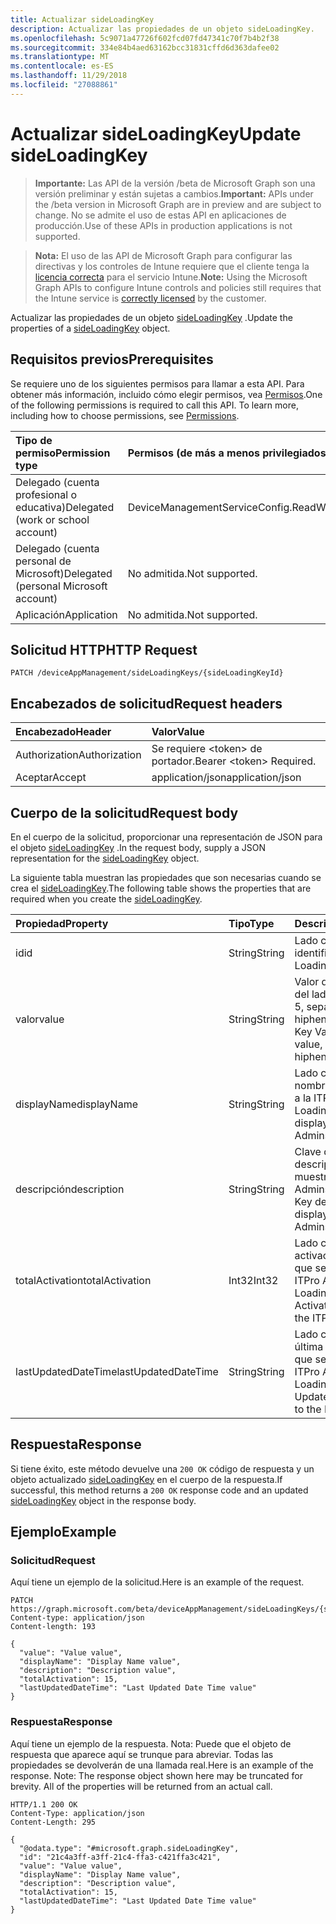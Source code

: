 ```yaml
---
title: Actualizar sideLoadingKey
description: Actualizar las propiedades de un objeto sideLoadingKey.
ms.openlocfilehash: 5c9071a47726f602fcd07fd47341c70f7b4b2f38
ms.sourcegitcommit: 334e84b4aed63162bcc31831cffd6d363dafee02
ms.translationtype: MT
ms.contentlocale: es-ES
ms.lasthandoff: 11/29/2018
ms.locfileid: "27088861"
---
```

# <a name="update-sideloadingkey"></a><span data-ttu-id="f33e0-103">Actualizar sideLoadingKey</span><span class="sxs-lookup"><span data-stu-id="f33e0-103">Update sideLoadingKey</span></span>

> <span data-ttu-id="f33e0-104">**Importante:** Las API de la versión /beta de Microsoft Graph son una versión preliminar y están sujetas a cambios.</span><span class="sxs-lookup"><span data-stu-id="f33e0-104">**Important:** APIs under the /beta version in Microsoft Graph are in preview and are subject to change.</span></span> <span data-ttu-id="f33e0-105">No se admite el uso de estas API en aplicaciones de producción.</span><span class="sxs-lookup"><span data-stu-id="f33e0-105">Use of these APIs in production applications is not supported.</span></span>

> <span data-ttu-id="f33e0-106">**Nota:** El uso de las API de Microsoft Graph para configurar las directivas y los controles de Intune requiere que el cliente tenga la [licencia correcta](https://go.microsoft.com/fwlink/?linkid=839381) para el servicio Intune.</span><span class="sxs-lookup"><span data-stu-id="f33e0-106">**Note:** Using the Microsoft Graph APIs to configure Intune controls and policies still requires that the Intune service is [correctly licensed](https://go.microsoft.com/fwlink/?linkid=839381) by the customer.</span></span>

<span data-ttu-id="f33e0-107">Actualizar las propiedades de un objeto [sideLoadingKey](../resources/intune-onboarding-sideloadingkey.md) .</span><span class="sxs-lookup"><span data-stu-id="f33e0-107">Update the properties of a [sideLoadingKey](../resources/intune-onboarding-sideloadingkey.md) object.</span></span>
## <a name="prerequisites"></a><span data-ttu-id="f33e0-108">Requisitos previos</span><span class="sxs-lookup"><span data-stu-id="f33e0-108">Prerequisites</span></span>
<span data-ttu-id="f33e0-p102">Se requiere uno de los siguientes permisos para llamar a esta API. Para obtener más información, incluido cómo elegir permisos, vea [Permisos](/graph/permissions-reference).</span><span class="sxs-lookup"><span data-stu-id="f33e0-p102">One of the following permissions is required to call this API. To learn more, including how to choose permissions, see [Permissions](/graph/permissions-reference).</span></span>

|<span data-ttu-id="f33e0-111">Tipo de permiso</span><span class="sxs-lookup"><span data-stu-id="f33e0-111">Permission type</span></span>|<span data-ttu-id="f33e0-112">Permisos (de más a menos privilegiados)</span><span class="sxs-lookup"><span data-stu-id="f33e0-112">Permissions (from most to least privileged)</span></span>|
|:---|:---|
|<span data-ttu-id="f33e0-113">Delegado (cuenta profesional o educativa)</span><span class="sxs-lookup"><span data-stu-id="f33e0-113">Delegated (work or school account)</span></span>|<span data-ttu-id="f33e0-114">DeviceManagementServiceConfig.ReadWrite.All</span><span class="sxs-lookup"><span data-stu-id="f33e0-114">DeviceManagementServiceConfig.ReadWrite.All</span></span>|
|<span data-ttu-id="f33e0-115">Delegado (cuenta personal de Microsoft)</span><span class="sxs-lookup"><span data-stu-id="f33e0-115">Delegated (personal Microsoft account)</span></span>|<span data-ttu-id="f33e0-116">No admitida.</span><span class="sxs-lookup"><span data-stu-id="f33e0-116">Not supported.</span></span>|
|<span data-ttu-id="f33e0-117">Aplicación</span><span class="sxs-lookup"><span data-stu-id="f33e0-117">Application</span></span>|<span data-ttu-id="f33e0-118">No admitida.</span><span class="sxs-lookup"><span data-stu-id="f33e0-118">Not supported.</span></span>|

## <a name="http-request"></a><span data-ttu-id="f33e0-119">Solicitud HTTP</span><span class="sxs-lookup"><span data-stu-id="f33e0-119">HTTP Request</span></span>
<!-- {
  "blockType": "ignored"
}
-->
``` http
PATCH /deviceAppManagement/sideLoadingKeys/{sideLoadingKeyId}
```

## <a name="request-headers"></a><span data-ttu-id="f33e0-120">Encabezados de solicitud</span><span class="sxs-lookup"><span data-stu-id="f33e0-120">Request headers</span></span>
|<span data-ttu-id="f33e0-121">Encabezado</span><span class="sxs-lookup"><span data-stu-id="f33e0-121">Header</span></span>|<span data-ttu-id="f33e0-122">Valor</span><span class="sxs-lookup"><span data-stu-id="f33e0-122">Value</span></span>|
|:---|:---|
|<span data-ttu-id="f33e0-123">Authorization</span><span class="sxs-lookup"><span data-stu-id="f33e0-123">Authorization</span></span>|<span data-ttu-id="f33e0-124">Se requiere &lt;token&gt; de portador.</span><span class="sxs-lookup"><span data-stu-id="f33e0-124">Bearer &lt;token&gt; Required.</span></span>|
|<span data-ttu-id="f33e0-125">Aceptar</span><span class="sxs-lookup"><span data-stu-id="f33e0-125">Accept</span></span>|<span data-ttu-id="f33e0-126">application/json</span><span class="sxs-lookup"><span data-stu-id="f33e0-126">application/json</span></span>|

## <a name="request-body"></a><span data-ttu-id="f33e0-127">Cuerpo de la solicitud</span><span class="sxs-lookup"><span data-stu-id="f33e0-127">Request body</span></span>
<span data-ttu-id="f33e0-128">En el cuerpo de la solicitud, proporcionar una representación de JSON para el objeto [sideLoadingKey](../resources/intune-onboarding-sideloadingkey.md) .</span><span class="sxs-lookup"><span data-stu-id="f33e0-128">In the request body, supply a JSON representation for the [sideLoadingKey](../resources/intune-onboarding-sideloadingkey.md) object.</span></span>

<span data-ttu-id="f33e0-129">La siguiente tabla muestran las propiedades que son necesarias cuando se crea el [sideLoadingKey](../resources/intune-onboarding-sideloadingkey.md).</span><span class="sxs-lookup"><span data-stu-id="f33e0-129">The following table shows the properties that are required when you create the [sideLoadingKey](../resources/intune-onboarding-sideloadingkey.md).</span></span>

|<span data-ttu-id="f33e0-130">Propiedad</span><span class="sxs-lookup"><span data-stu-id="f33e0-130">Property</span></span>|<span data-ttu-id="f33e0-131">Tipo</span><span class="sxs-lookup"><span data-stu-id="f33e0-131">Type</span></span>|<span data-ttu-id="f33e0-132">Descripción</span><span class="sxs-lookup"><span data-stu-id="f33e0-132">Description</span></span>|
|:---|:---|:---|
|<span data-ttu-id="f33e0-133">id</span><span class="sxs-lookup"><span data-stu-id="f33e0-133">id</span></span>|<span data-ttu-id="f33e0-134">String</span><span class="sxs-lookup"><span data-stu-id="f33e0-134">String</span></span>|<span data-ttu-id="f33e0-135">Lado cargar clave identificador único.</span><span class="sxs-lookup"><span data-stu-id="f33e0-135">Side Loading Key Unique Id.</span></span>|
|<span data-ttu-id="f33e0-136">valor</span><span class="sxs-lookup"><span data-stu-id="f33e0-136">value</span></span>|<span data-ttu-id="f33e0-137">String</span><span class="sxs-lookup"><span data-stu-id="f33e0-137">String</span></span>|<span data-ttu-id="f33e0-138">Valor de clave de carga del lado, es valor de 5 x 5, separados por hiphens.</span><span class="sxs-lookup"><span data-stu-id="f33e0-138">Side Loading Key Value, it is 5x5 value, seperated by hiphens.</span></span>|
|<span data-ttu-id="f33e0-139">displayName</span><span class="sxs-lookup"><span data-stu-id="f33e0-139">displayName</span></span>|<span data-ttu-id="f33e0-140">String</span><span class="sxs-lookup"><span data-stu-id="f33e0-140">String</span></span>|<span data-ttu-id="f33e0-141">Lado carga de clave de nombre que se muestra a la ITPro Admins.</span><span class="sxs-lookup"><span data-stu-id="f33e0-141">Side Loading Key Name displayed to the ITPro Admins.</span></span>|
|<span data-ttu-id="f33e0-142">descripción</span><span class="sxs-lookup"><span data-stu-id="f33e0-142">description</span></span>|<span data-ttu-id="f33e0-143">String</span><span class="sxs-lookup"><span data-stu-id="f33e0-143">String</span></span>|<span data-ttu-id="f33e0-144">Clave de carga de descripción en el que se muestra a la ITPro Admins..</span><span class="sxs-lookup"><span data-stu-id="f33e0-144">Side Loading Key description displayed to the ITPro Admins..</span></span>|
|<span data-ttu-id="f33e0-145">totalActivation</span><span class="sxs-lookup"><span data-stu-id="f33e0-145">totalActivation</span></span>|<span data-ttu-id="f33e0-146">Int32</span><span class="sxs-lookup"><span data-stu-id="f33e0-146">Int32</span></span>|<span data-ttu-id="f33e0-147">Lado carga Total activación de la clave que se muestra a la ITPro Admins.</span><span class="sxs-lookup"><span data-stu-id="f33e0-147">Side Loading Key Total Activation displayed to the ITPro Admins.</span></span>|
|<span data-ttu-id="f33e0-148">lastUpdatedDateTime</span><span class="sxs-lookup"><span data-stu-id="f33e0-148">lastUpdatedDateTime</span></span>|<span data-ttu-id="f33e0-149">String</span><span class="sxs-lookup"><span data-stu-id="f33e0-149">String</span></span>|<span data-ttu-id="f33e0-150">Lado cargar clave última actualizado fecha que se muestra a la ITPro Admins.</span><span class="sxs-lookup"><span data-stu-id="f33e0-150">Side Loading Key Last Updated Date displayed to the ITPro Admins.</span></span>|



## <a name="response"></a><span data-ttu-id="f33e0-151">Respuesta</span><span class="sxs-lookup"><span data-stu-id="f33e0-151">Response</span></span>
<span data-ttu-id="f33e0-152">Si tiene éxito, este método devuelve una `200 OK` código de respuesta y un objeto actualizado [sideLoadingKey](../resources/intune-onboarding-sideloadingkey.md) en el cuerpo de la respuesta.</span><span class="sxs-lookup"><span data-stu-id="f33e0-152">If successful, this method returns a `200 OK` response code and an updated [sideLoadingKey](../resources/intune-onboarding-sideloadingkey.md) object in the response body.</span></span>

## <a name="example"></a><span data-ttu-id="f33e0-153">Ejemplo</span><span class="sxs-lookup"><span data-stu-id="f33e0-153">Example</span></span>
### <a name="request"></a><span data-ttu-id="f33e0-154">Solicitud</span><span class="sxs-lookup"><span data-stu-id="f33e0-154">Request</span></span>
<span data-ttu-id="f33e0-155">Aquí tiene un ejemplo de la solicitud.</span><span class="sxs-lookup"><span data-stu-id="f33e0-155">Here is an example of the request.</span></span>
``` http
PATCH https://graph.microsoft.com/beta/deviceAppManagement/sideLoadingKeys/{sideLoadingKeyId}
Content-type: application/json
Content-length: 193

{
  "value": "Value value",
  "displayName": "Display Name value",
  "description": "Description value",
  "totalActivation": 15,
  "lastUpdatedDateTime": "Last Updated Date Time value"
}
```

### <a name="response"></a><span data-ttu-id="f33e0-156">Respuesta</span><span class="sxs-lookup"><span data-stu-id="f33e0-156">Response</span></span>
<span data-ttu-id="f33e0-p103">Aquí tiene un ejemplo de la respuesta. Nota: Puede que el objeto de respuesta que aparece aquí se trunque para abreviar. Todas las propiedades se devolverán de una llamada real.</span><span class="sxs-lookup"><span data-stu-id="f33e0-p103">Here is an example of the response. Note: The response object shown here may be truncated for brevity. All of the properties will be returned from an actual call.</span></span>
``` http
HTTP/1.1 200 OK
Content-Type: application/json
Content-Length: 295

{
  "@odata.type": "#microsoft.graph.sideLoadingKey",
  "id": "21c4a3ff-a3ff-21c4-ffa3-c421ffa3c421",
  "value": "Value value",
  "displayName": "Display Name value",
  "description": "Description value",
  "totalActivation": 15,
  "lastUpdatedDateTime": "Last Updated Date Time value"
}
```





